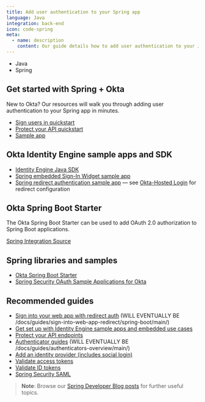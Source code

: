 ```yaml
---
title: Add user authentication to your Spring app
language: Java
integration: back-end
icon: code-spring
meta:
  - name: description
    content: Our guide details how to add user authentication to your Java Spring app.
---
```


<ul class='language-tabs'>
	<li>
		<RouterLink to='/code/java/'>
			<i class='icon code-java-32'></i><span>Java</span>
		</RouterLink>
	</li>
	<li >
		<RouterLink to='/code/java/spring/'>
			<i class='icon code-spring-32'></i><span>Spring</span>
		</RouterLink>
	</li>
</ul>

## Get started with Spring + Okta

New to Okta? Our resources will walk you through adding user authentication to your Spring app in minutes.

<ul class='language-ctas'>
	<li>
		<a href='#' class='Button--blueDarkOutline' data-proofer-ignore>
			<span>Sign users in quickstart</span>
		</a>
	</li>
	<li>
    <a href='/docs/guides/protect-your-api/springboot/main/' class='Button--blueDarkOutline' data-proofer-ignore>
      <span>Protect your API quickstart</span>
    </a>
  </li>
	<li>
		<a href='https://github.com/okta-samples/okta-spring-boot-sample' class='Button--blueDarkOutline' data-proofer-ignore>
			<span>Sample app</span>
		</a>
	</li>
</ul>

## Okta Identity Engine sample apps and SDK

* [Identity Engine Java SDK](https://github.com/okta/okta-idx-java)
* [Spring embedded Sign-In Widget sample app](https://github.com/okta/okta-idx-java/tree/master/samples/embedded-sign-in-widget)
* [Spring redirect authentication sample app](https://github.com/okta/samples-java-spring) &mdash; see [Okta-Hosted Login](https://github.com/okta/samples-java-spring/tree/master/okta-hosted-login) for redirect configuration

## Okta Spring Boot Starter

The Okta Spring Boot Starter can be used to add OAuth 2.0 authorization to Spring Boot applications.

[Spring Integration Source](https://github.com/okta/okta-spring-boot)

## Spring libraries and samples

* [Okta Spring Boot Starter](https://github.com/okta/okta-spring-boot)
* [Spring Security OAuth Sample Applications for Okta](https://github.com/okta/samples-java-spring)

## Recommended guides

* [Sign into your web app with redirect auth](#) (WILL EVENTUALLY BE /docs/guides/sign-into-web-app-redirect/spring-boot/main/)
* [Get set up with Identity Engine sample apps and embedded use cases](/docs/guides/oie-embedded-common-org-setup/java/main/)
* [Protect your API endpoints](/docs/guides/protect-your-api/nodeexpress/main/)
* [Authenticator guides](#) (WILL EVENTUALLY BE /docs/guides/authenticators-overview/main/)
* [Add an identity provider (includes social login)](/docs/guides/identity-providers/)
* [Validate access tokens](/docs/guides/validate-access-tokens)
* [Validate ID tokens](/docs/guides/validate-id-tokens)
* [Spring Security SAML](/code/java/spring_security_saml/)

> **Note**: Browse our [Spring Developer Blog posts](/search/#q=spring&f:@commonoktasource=[Developer%20blog]) for further useful topics.